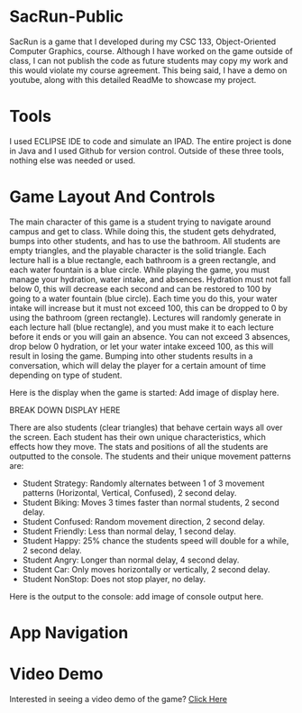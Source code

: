 # SacRun-Public
SacRun is a game that I developed during my CSC 133, Object-Oriented Computer Graphics, course. Although I have worked on the game outside of class, I can not publish the code as future students may copy my work and this would violate my course agreement. This being said, I have a demo on youtube, along with this detailed ReadMe to showcase my project.

# Tools 
I used ECLIPSE IDE to code and simulate an IPAD. The entire project is done in Java and I used Github for version control. Outside of these three tools, nothing else was needed or used.

# Game Layout And Controls
The main character of this game is a student trying to navigate around campus and get to class. While doing this, the student gets dehydrated, bumps into other students, and has to use the bathroom. All students are empty triangles, and the playable character is the solid triangle. Each lecture hall is a blue rectangle, each bathroom is a green rectangle, and each water fountain is a blue circle. While playing the game, you must manage your hydration, water intake, and absences. Hydration must not fall below 0, this will decrease each second and can be restored to 100 by going to a water fountain (blue circle). Each time you do this, your water intake will increase but it must not exceed 100, this can be dropped to 0 by using the bathroom (green rectangle). Lectures will randomly generate in each lecture hall (blue rectangle), and you must make it to each lecture before it ends or you will gain an absence. You can not exceed 3 absences, drop below 0 hydration, or let your water intake exceed 100, as this will result in losing the game. Bumping into other students results in a conversation, which will delay the player for a certain amount of time depending on type of student.

Here is the display when the game is started:
Add image of display here. 

BREAK DOWN DISPLAY HERE

There are also students (clear triangles) that behave certain ways all over the screen. Each student has their own unique characteristics, which effects how they move. The stats and positions of all the students are outputted to the console. The students and their unique movement patterns are:
- Student Strategy: Randomly alternates between 1 of 3 movement patterns (Horizontal, Vertical, Confused), 2 second delay.
- Student Biking: Moves 3 times faster than normal students, 2 second delay.
- Student Confused: Random movement direction, 2 second delay.
- Student Friendly: Less than normal delay, 1 second delay.
- Student Happy: 25% chance the students speed will double for a while, 2 second delay.
- Student Angry: Longer than normal delay, 4 second delay.
- Student Car: Only moves horizontally or vertically, 2 second delay.
- Student NonStop: Does not stop player, no delay.

Here is the output to the console:
add image of console output here.

# App Navigation

# Video Demo
Interested in seeing a video demo of the game? [Click Here](https://youtube.com)
